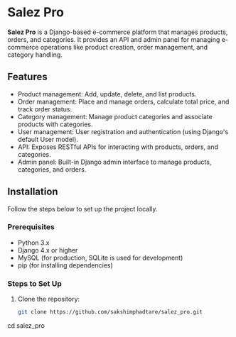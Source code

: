 
# Salez Pro

**Salez Pro** is a Django-based e-commerce platform that manages products, orders, and categories. It provides an API and admin panel for managing e-commerce operations like product creation, order management, and category handling.

## Features

- Product management: Add, update, delete, and list products.
- Order management: Place and manage orders, calculate total price, and track order status.
- Category management: Manage product categories and associate products with categories.
- User management: User registration and authentication (using Django's default User model).
- API: Exposes RESTful APIs for interacting with products, orders, and categories.
- Admin panel: Built-in Django admin interface to manage products, categories, and orders.

## Installation

Follow the steps below to set up the project locally.

### Prerequisites

- Python 3.x
- Django 4.x or higher
- MySQL (for production, SQLite is used for development)
- pip (for installing dependencies)

### Steps to Set Up

1. Clone the repository:

   ```bash
   git clone https://github.com/sakshimphadtare/salez_pro.git

cd salez_pro
